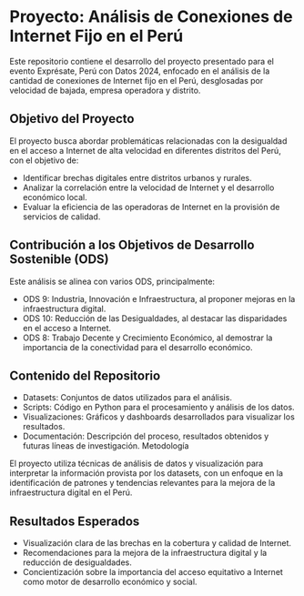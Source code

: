 # Proyecto: Análisis de Conexiones de Internet Fijo en el Perú

Este repositorio contiene el desarrollo del proyecto presentado para el evento Exprésate, Perú con Datos 2024,
enfocado en el análisis de la cantidad de conexiones de Internet fijo en el Perú, desglosadas por velocidad de bajada, empresa operadora y distrito.

## Objetivo del Proyecto

El proyecto busca abordar problemáticas relacionadas con la desigualdad en el acceso a Internet 
de alta velocidad en diferentes distritos del Perú, con el objetivo de:

-  Identificar brechas digitales entre distritos urbanos y rurales.
-  Analizar la correlación entre la velocidad de Internet y el desarrollo económico local.
-  Evaluar la eficiencia de las operadoras de Internet en la provisión de servicios de calidad.
  
## Contribución a los Objetivos de Desarrollo Sostenible (ODS)
   
   Este análisis se alinea con varios ODS, principalmente:
   
*  ODS 9: Industria, Innovación e Infraestructura, al proponer mejoras en la infraestructura digital.
*  ODS 10: Reducción de las Desigualdades, al destacar las disparidades en el acceso a Internet.
*  ODS 8: Trabajo Decente y Crecimiento Económico, al demostrar la importancia de la conectividad para el desarrollo económico.

## Contenido del Repositorio

-  Datasets: Conjuntos de datos utilizados para el análisis.
-  Scripts: Código en Python para el procesamiento y análisis de los datos.
-  Visualizaciones: Gráficos y dashboards desarrollados para visualizar los resultados.
-  Documentación: Descripción del proceso, resultados obtenidos y futuras líneas de investigación.
  Metodología

El proyecto utiliza técnicas de análisis de datos y visualización para interpretar la información provista por los datasets, con un enfoque en la identificación de patrones y tendencias relevantes para la mejora de la infraestructura digital en el Perú.

## Resultados Esperados
-  Visualización clara de las brechas en la cobertura y calidad de Internet.
-  Recomendaciones para la mejora de la infraestructura digital y la reducción de desigualdades.
-  Concientización sobre la importancia del acceso equitativo a Internet como motor de desarrollo económico y social.
